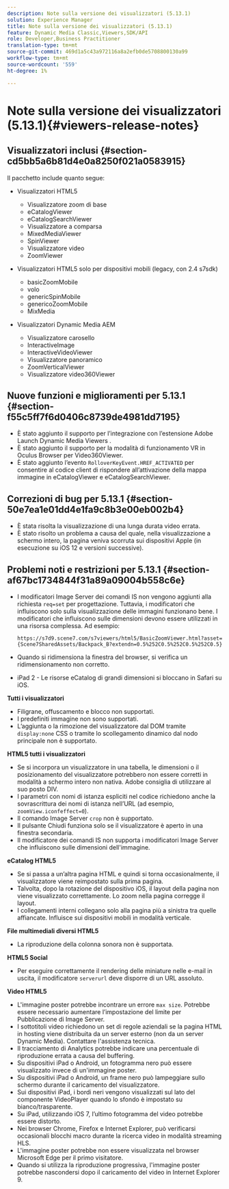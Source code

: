 ```yaml
---
description: Note sulla versione dei visualizzatori (5.13.1)
solution: Experience Manager
title: Note sulla versione dei visualizzatori (5.13.1)
feature: Dynamic Media Classic,Viewers,SDK/API
role: Developer,Business Practitioner
translation-type: tm+mt
source-git-commit: 469d1a5c43a972116a8a2efb0de5708800130a99
workflow-type: tm+mt
source-wordcount: '559'
ht-degree: 1%

---
```



# Note sulla versione dei visualizzatori (5.13.1){#viewers-release-notes}

## Visualizzatori inclusi {#section-cd5bb5a6b81d4e0a8250f021a0583915}

Il pacchetto include quanto segue:

* Visualizzatori HTML5

   * Visualizzatore zoom di base
   * eCatalogViewer
   * eCatalogSearchViewer
   * Visualizzatore a comparsa
   * MixedMediaViewer
   * SpinViewer
   * Visualizzatore video
   * ZoomViewer

* Visualizzatori HTML5 solo per dispositivi mobili (legacy, con 2.4 s7sdk)

   * basicZoomMobile
   * volo
   * genericSpinMobile
   * genericoZoomMobile
   * MixMedia

* Visualizzatori Dynamic Media AEM

   * Visualizzatore carosello
   * InteractiveImage
   * InteractiveVideoViewer
   * Visualizzatore panoramico
   * ZoomVerticalViewer
   * Visualizzatore video360Viewer

## Nuove funzioni e miglioramenti per 5.13.1 {#section-f55c5ff7f6d0406c8739de4981dd7195}

* È stato aggiunto il supporto per l’integrazione con l’estensione Adobe Launch Dynamic Media Viewers .
* È stato aggiunto il supporto per la modalità di funzionamento VR in Oculus Browser per Video360Viewer.
* È stato aggiunto l’evento `RolloverKeyEvent.HREF_ACTIVATED` per consentire al codice client di rispondere all’attivazione della mappa immagine in eCatalogViewer e eCatalogSearchViewer.

## Correzioni di bug per 5.13.1 {#section-50e7ea1e01dd4e1fa9c8b3e00eb002b4}

* È stata risolta la visualizzazione di una lunga durata video errata.
* È stato risolto un problema a causa del quale, nella visualizzazione a schermo intero, la pagina veniva scorruta sui dispositivi Apple (in esecuzione su iOS 12 e versioni successive).

## Problemi noti e restrizioni per 5.13.1 {#section-af67bc1734844f31a89a09004b558c6e}

* I modificatori Image Server dei comandi IS non vengono aggiunti alla richiesta `req=set` per progettazione. Tuttavia, i modificatori che influiscono solo sulla visualizzazione delle immagini funzionano bene. I modificatori che influiscono sulle dimensioni devono essere utilizzati in una risorsa complessa. Ad esempio:

   `https://s7d9.scene7.com/s7viewers/html5/BasicZoomViewer.html?asset= {Scene7SharedAssets/Backpack_B?extendn=0.5%252C0.5%252C0.5%252C0.5}`

* Quando si ridimensiona la finestra del browser, si verifica un ridimensionamento non corretto.
* iPad 2 - Le risorse eCatalog di grandi dimensioni si bloccano in Safari su iOS.

**Tutti i visualizzatori**

* Filigrane, offuscamento e blocco non supportati.
* I predefiniti immagine non sono supportati.
* L’aggiunta o la rimozione del visualizzatore dal DOM tramite `display:none` CSS o tramite lo scollegamento dinamico dal nodo principale non è supportato.

**HTML5 tutti i visualizzatori**

* Se si incorpora un visualizzatore in una tabella, le dimensioni o il posizionamento del visualizzatore potrebbero non essere corretti in modalità a schermo intero non nativa. Adobe consiglia di utilizzare al suo posto DIV.
* I parametri con nomi di istanza espliciti nel codice richiedono anche la sovrascrittura dei nomi di istanza nell’URL (ad esempio, `zoomView.iconfeffect=0`).
* Il comando Image Server `crop` non è supportato.
* Il pulsante Chiudi funziona solo se il visualizzatore è aperto in una finestra secondaria.
* Il modificatore dei comandi IS non supporta i modificatori Image Server che influiscono sulle dimensioni dell&#39;immagine.

**eCatalog HTML5**

* Se si passa a un’altra pagina HTML e quindi si torna occasionalmente, il visualizzatore viene reimpostato sulla prima pagina.
* Talvolta, dopo la rotazione del dispositivo iOS, il layout della pagina non viene visualizzato correttamente. Lo zoom nella pagina corregge il layout.
* I collegamenti interni collegano solo alla pagina più a sinistra tra quelle affiancate. Influisce sui dispositivi mobili in modalità verticale.

**File multimediali diversi HTML5**

* La riproduzione della colonna sonora non è supportata.

**HTML5 Social**

* Per eseguire correttamente il rendering delle miniature nelle e-mail in uscita, il modificatore `serverurl` deve disporre di un URL assoluto.

**Video HTML5**

* L&#39;immagine poster potrebbe incontrare un errore `max size`. Potrebbe essere necessario aumentare l’impostazione del limite per Pubblicazione di Image Server.
* I sottotitoli video richiedono un set di regole aziendali se la pagina HTML in hosting viene distribuita da un server esterno (non da un server Dynamic Media). Contattare l&#39;assistenza tecnica.
* Il tracciamento di Analytics potrebbe indicare una percentuale di riproduzione errata a causa del buffering.
* Su dispositivi iPad o Android, un fotogramma nero può essere visualizzato invece di un&#39;immagine poster.
* Su dispositivi iPad o Android, un frame nero può lampeggiare sullo schermo durante il caricamento del visualizzatore.
* Sui dispositivi iPad, i bordi neri vengono visualizzati sul lato del componente VideoPlayer quando lo sfondo è impostato su bianco/trasparente.
* Su iPad, utilizzando iOS 7, l’ultimo fotogramma del video potrebbe essere distorto.
* Nei browser Chrome, Firefox e Internet Explorer, può verificarsi occasionali blocchi macro durante la ricerca video in modalità streaming HLS.
* L&#39;immagine poster potrebbe non essere visualizzata nel browser Microsoft Edge per il primo visitatore.
* Quando si utilizza la riproduzione progressiva, l&#39;immagine poster potrebbe nascondersi dopo il caricamento del video in Internet Explorer 9.


